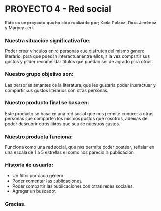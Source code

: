 # PROYECTO 4 - Red social
Este es un proyecto que ha sido realizado por; Karla Pelaez, Rosa Jiménez y Maryey Jeri.

### Nuestra situación significativa fue:
Poder crear vínculos entre personas que disfruten del mismo género literario, para que puedan interactuar entre ellos, a la vez compartir sus gustos y poder recomendar titulos que puedan ser de agrado para otros.

### Nuestro grupo objetivo son:
Las personas amantes de la literatura, que les gustaria poder interactuar y compartir sus gustos literarios con otras personas.

### Nuestro producto final se basa en:
Este producto se basa en una red social que nos permite conocer a otras personas que comparten los mismos gustos que nosotros, además de poder descubrir otros libros que sea de nuestros gustos.

### Nuestro producta funciona:
Funciona como una red social, que nos permite poder postear, señalar en una escala de 1 a 5 estrellas el como nos parecio la publicación.

### Historia de usuario:
- Un filtro por cada género.
- Poder comentar las publicaciones.
- Poder compartir las publicaciones con otras redes sociales.
- Agregar un buscador.

### Gracias.